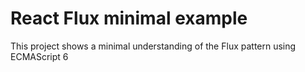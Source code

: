 # React Flux minimal example

This project shows a minimal understanding of the Flux pattern using ECMAScript 6
